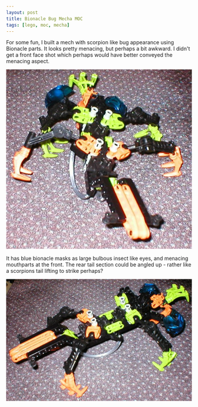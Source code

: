 ```yaml
---
layout: post
title: Bionacle Bug Mecha MOC
tags: [lego, moc, mecha]
---
```

For some fun, I built a mech with scorpion like bug appearance using Bionacle parts. It looks pretty menacing, but perhaps a bit awkward. I didn't get a front face shot which perhaps would have better conveyed the menacing aspect.

![](/galleries/2005-05-04-bionacle-bug-mecha/p1010005.jpg)

It has blue bionacle masks as large bulbous insect like eyes, and menacing mouthparts at the front. The rear tail section could be angled up - rather like a scorpions tail lifting to strike perhaps?

![](/galleries/2005-05-04-bionacle-bug-mecha/p1010006.jpg)

